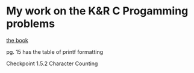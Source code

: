 # My work on the K&R C Progamming problems

[the book](https://colorcomputerarchive.com/repo/Documents/Books/The%20C%20Programming%20Language%20(Kernighan%20Ritchie).pdf)  

pg. 15 has the table of printf formatting  

Checkpoint 1.5.2 Character Counting
